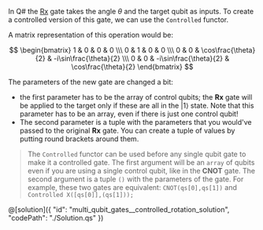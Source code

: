 In Q# the [Rx](https://docs.microsoft.com/qsharp/api/qsharp/microsoft.quantum.intrinsic.rx) gate takes the angle $\theta$ and the target qubit as inputs. To create a controlled version of this gate, we can use the `Controlled` functor.

A matrix representation of this operation would be:

$$
\begin{bmatrix} 1 & 0 & 0 & 0 \\\ 0 & 1 & 0 & 0 \\\ 0 & 0 & \cos\frac{\theta}{2} & -i\sin\frac{\theta}{2} \\\ 0 & 0 & -i\sin\frac{\theta}{2} &  \cos\frac{\theta}{2} \end{bmatrix}
$$

The parameters of the new gate are changed a bit:

* the first parameter has to be the array of control qubits; the **Rx** gate will be applied to the target only if these are all in the $|1\rangle$ state. Note that this parameter has to be an array, even if there is just one control qubit!
* The second parameter is a tuple with the parameters that you would've passed to the original **Rx** gate. You can create a tuple of values by putting round brackets around them.

> The `Controlled` functor can be used before any single qubit gate to make it a controlled gate. The first argument will be an `array` of qubits even if you are using a single control qubit, like in the **CNOT** gate. The second argument is a tuple `()` with the parameters of the gate. For example, these two gates are equivalent: `CNOT(qs[0],qs[1])` and `Controlled X([qs[0]],(qs[1]));`

@[solution]({
    "id": "multi_qubit_gates__controlled_rotation_solution",
    "codePath": "./Solution.qs"
})
